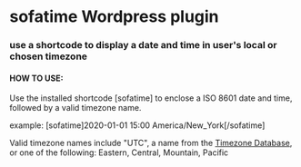 # sofatime Wordpress plugin
### use a shortcode to display a date and time in user's local or chosen timezone

#### HOW TO USE:
Use the installed shortcode [sofatime] to enclose a ISO 8601 date and time, followed by a valid timezone name.

example: 
[sofatime]2020-01-01 15:00 America/New_York[/sofatime]

Valid timezone names include \"UTC\", a name from the [Timezone Database](https://en.wikipedia.org/wiki/List_of_tz_database_time_zones), or one of the following: Eastern, Central, Mountain, Pacific 
